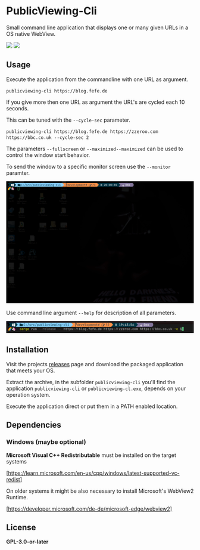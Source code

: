 # PublicViewing-Cli

Small command line application that displays one or many given URLs
in a OS native WebView.

[![](https://github.com/smuel-adm/publicviewing-cli/actions/workflows/build.yml/badge.svg)](https://github.com/smuel-adm/publicviewing-cli/actions)
[![](https://github.com/smuel-adm/publicviewing-cli/actions/workflows/release.yml/badge.svg)](https://github.com/smuel-adm/publicviewing-cli/releases)


## Usage

Execute the application from the commandline with one URL as argument.

```
publicviewing-cli https://blog.fefe.de
```

If you give more then one URL as argument the URL's are cycled each 10 seconds.

This can be tuned with the `--cycle-sec` parameter.

```
publicviewing-cli https://blog.fefe.de https://zzeroo.com https://bbc.co.uk --cycle-sec 2
```


The parameters `--fullscreen` or `--maximized--maximized` can be used to control the window start behavior.

To send the window to a specific monitor screen use the `--monitor` paramter.


![](res/publicviewing-running.gif)

Use command line argument `--help` for description of all parameters.

![](res/command-line-example.png)


## Installation

Visit the projects [releases] page and download the packaged application that meets your OS.

Extract the archive, in the subfolder `publicviewing-cli` you'll find the application `publicviewing-cli` or `publicviewing-cl.exe`, depends on your operation system.

Execute the application direct or put them in a PATH enabled location.

## Dependencies

### Windows (maybe optional)

**Microsoft Visual C++ Redistributable** must be installed on the target systems

[https://learn.microsoft.com/en-us/cpp/windows/latest-supported-vc-redist]

On older systems it might be also necessary to install Microsoft's WebView2 Runtime.

[https://developer.microsoft.com/de-de/microsoft-edge/webview2]


## License

**GPL-3.0-or-later**


[releases]: https://github.com/smuel-adm/publicviewing-cli/releases